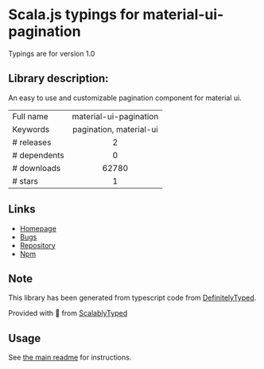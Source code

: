 
# Scala.js typings for material-ui-pagination

Typings are for version 1.0

## Library description:
An easy to use and customizable pagination component for material ui.

|                    |                 |
| ------------------ | :-------------: |
| Full name          | material-ui-pagination |
| Keywords           | pagination, material-ui |
| # releases         | 2 |
| # dependents       | 0 |
| # downloads        | 62780 |
| # stars            | 1 |

## Links
- [Homepage](https://github.com/lo-tp/material-ui-pagination#readme)
- [Bugs](https://github.com/lo-tp/material-ui-pagination/issues)
- [Repository](https://github.com/lo-tp/material-ui-pagination)
- [Npm](https://www.npmjs.com/package/material-ui-pagination)
    


## Note
This library has been generated from typescript code from [DefinitelyTyped](https://definitelytyped.org).

Provided with :purple_heart: from [ScalablyTyped](https://github.com/oyvindberg/ScalablyTyped)

## Usage
See [the main readme](../../readme.md) for instructions.


